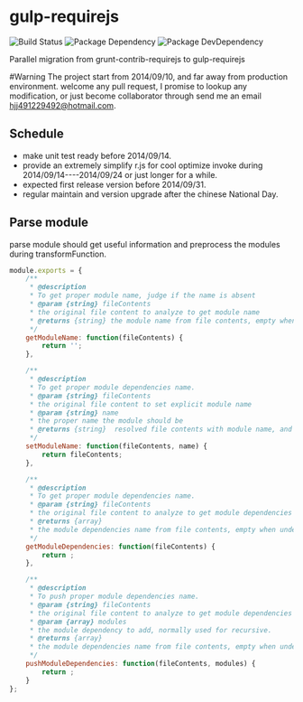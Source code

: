 gulp-requirejs
==============
![Build Status](https://img.shields.io/travis/bornkiller/gulp-requirejs/master.svg?style=flat)
![Package Dependency](https://david-dm.org/bornkiller/gulp-requirejs.svg?style=flat)
![Package DevDependency](https://david-dm.org/bornkiller/gulp-requirejs/dev-status.svg?style=flat)

Parallel migration from grunt-contrib-requirejs to gulp-requirejs

#Warning
The project start from 2014/09/10, and far away from production environment.
welcome any pull request, I promise to lookup any modification, or just become collaborator through
send me an email hjj491229492@hotmail.com.

## Schedule
+ make unit test ready before 2014/09/14.
+ provide an extremely simplify r.js for cool optimize invoke during 2014/09/14----2014/09/24 or
  just longer for a while.
+ expected first release version before 2014/09/31.
+ regular maintain and version upgrade after the chinese National Day. 

## Parse module 
parse module should get useful information and preprocess the modules during transformFunction.
```javascript
module.exports = {
    /**
     * @description
     * To get proper module name, judge if the name is absent
     * @param {string} fileContents
     * the original file content to analyze to get module name
     * @returns {string} the module name from file contents, empty when undeclared
     */
	getModuleName: function(fileContents) {
        return '';
    },

    /**
     * @description
     * To get proper module dependencies name.
     * @param {string} fileContents
     * the original file content to set explicit module name
     * @param {string} name
     * the proper name the module should be
     * @returns {string}  resolved file contents with module name, and ready for concat
     */
    setModuleName: function(fileContents, name) {
        return fileContents;
    },

    /**
     * @description
     * To get proper module dependencies name.
     * @param {string} fileContents
     * the original file content to analyze to get module dependencies name
     * @returns {array}
     * the module dependencies name from file contents, empty when undeclared
     */
	getModuleDependencies: function(fileContents) {
        return ;
    },

    /**
     * @description
     * To push proper module dependencies name.
     * @param {string} fileContents
     * the original file content to analyze to get module dependencies name
     * @param {array} modules
     * the module dependency to add, normally used for recursive.
     * @returns {array}
     * the module dependencies name from file contents, empty when undeclared
     */
    pushModuleDependencies: function(fileContents, modules) {
        return ;
    }
};
```